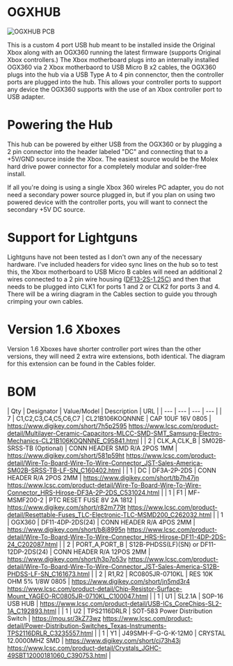 # OGXHUB

![OGXHUB PCB](https://github.com/wiredopposite/OGXHUB/blob/main/Pictures/ogxhub_1.2.jpg?raw=true)

This is a custom 4 port USB hub meant to be installed inside the Original Xbox along with an OGX360 running the latest firmware (supports Original Xbox controllers.) The Xbox motherboard plugs into an internally installed OGX360 via 2 Xbox motherbaord to USB Micro B x2 cables, the OGX360 plugs into the hub via a USB Type A to 4 pin connenctor, then the controller ports are plugged into the hub. This allows your controller ports to support any device the OGX360 supports with the use of an Xbox controller port to USB adapter.

# Powering the Hub

This hub can be powered by either USB from the OGX360 or by plugging a 2 pin connector into the header labeled "DC" and connecting that to a +5V/GND source inside the Xbox. The easiest source would be the Molex hard drive power connector for a completely modular and solder-free install.

If all you're doing is using a single Xbox 360 wireles PC adapter, you do not need a secondary power source plugged in, but if you plan on using two powered device with the controller ports, you will want to connect the secondary +5V DC source.

# Support for Lightguns

Lightguns have not been tested as I don't own any of the necessary hardware. I've included headers for video sync lines on the hub so to test this, the Xbox motherboard to USB Micro B cables will need an additional 2 wires connected to a 2 pin wire housing ([DF13-2S-1.25C](https://www.mouser.com/ProductDetail/Hirose-Connector/DF13-2S-1.25C?qs=Ux3WWAnHpjCDJjQpBq1Mzg%3D%3D)) and then that needs to be plugged into CLK1 for ports 1 and 2 or CLK2 for ports 3 and 4. There will be a wiring diagram in the Cables section to guide you through crimping your own cables.

# Version 1.6 Xboxes

Version 1.6 Xboxes have shorter controller port wires than the other versions, they will need 2 extra wire extensions, both identical. The diagram for this extension can be found in the  Cables folder.

# BOM
| Qty | Designator | Value/Model | Description | URL |
| --- | --- | --- | --- |
| 7 | C1,C2,C3,C4,C5,C6,C7 | CL21B106KOQNNNE | CAP 10UF 16V 0805 | https://www.digikey.com/short/7h5p2595 https://www.lcsc.com/product-detail/Multilayer-Ceramic-Capacitors-MLCC-SMD-SMT_Samsung-Electro-Mechanics-CL21B106KOQNNNE_C95841.html |
| 2 | CLK_A,CLK_B | SM02B-SRSS-TB (Optional) | CONN HEADER SMD R/A 2POS 1MM | https://www.digikey.com/short/581p59ht https://www.lcsc.com/product-detail/Wire-To-Board-Wire-To-Wire-Connector_JST-Sales-America-SM02B-SRSS-TB-LF-SN_C160402.html |
| 1 | DC | DF3A-2P-2DS | CONN HEADER R/A 2POS 2MM | https://www.digikey.com/short/tb7h47jn https://www.lcsc.com/product-detail/Wire-To-Board-Wire-To-Wire-Connector_HRS-Hirose-DF3A-2P-2DS_C531024.html |
| 1 | F1 | MF-MSMF200-2 | PTC RESET FUSE 8V 2A 1812 | https://www.digikey.com/short/r82m779t https://www.lcsc.com/product-detail/Resettable-Fuses_TLC-Electronic-TLC-MSMD200_C262032.html |
| 1 | OGX360 | DF11-4DP-2DS(24) | CONN HEADER R/A 4POS 2MM | https://www.digikey.com/short/b8j8995n https://www.lcsc.com/product-detail/Wire-To-Board-Wire-To-Wire-Connector_HRS-Hirose-DF11-4DP-2DS-24_C202087.html |
| 2 | PORT_A,PORT_B | S12B-PHDSS(LF)(SN) or DF11-12DP-2DS(24) | CONN HEADER R/A 12POS 2MM | https://www.digikey.com/short/h3p7p53v https://www.lcsc.com/product-detail/Wire-To-Board-Wire-To-Wire-Connector_JST-Sales-America-S12B-PHDSS-LF-SN_C161673.html |
| 2 | R1,R2 | RC0805JR-0710KL | RES 10K OHM 5% 1/8W 0805 | https://www.digikey.com/short/jn5md3r4 https://www.lcsc.com/product-detail/Chip-Resistor-Surface-Mount_YAGEO-RC0805JR-0710KL_C100047.html |
| 1 | U1 | SL2.1A | SOP-16 USB HUB | https://www.lcsc.com/product-detail/USB-ICs_CoreChips-SL2-1A_C192893.html |
| 1 | U2 | TPS2116DRLR | SOT-583 Power Distribution Switch | https://mou.sr/3kZ73wz https://www.lcsc.com/product-detail/Power-Distribution-Switches_Texas-Instruments-TPS2116DRLR_C3235557.html |
| 1 | Y1 | J49SMH-F-G-G-K-12M0 | CRYSTAL 12.0000MHZ SMD | https://www.digikey.com/short/cj73h43j https://www.lcsc.com/product-detail/Crystals_JGHC-49SBT12000181060_C390753.html |
